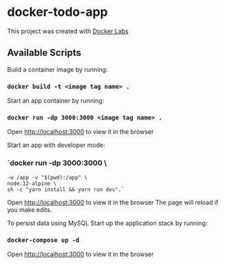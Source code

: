# docker-todo-app
This project was created with [Docker Labs](https://dockerlabs.collabnix.com/)

## Available Scripts

Build a container image by running:
### `docker build -t <image tag name> .`

Start an app container by running:
### `docker run -dp 3000:3000 <image tag name> .`
Open [http://localhost:3000](http://localhost:3000) to view it in the browser

Start an app with developer mode:
### `docker run -dp 3000:3000 \
    -w /app -v "$(pwd):/app" \ 
    node:12-alpine \ 
    sh -c "yarn install && yarn run dev".`
Open [http://localhost:3000](http://localhost:3000) to view it in the browser
The page will reload if you make edits.<br />

To persist data using MySQL
Start up the application stack by running:
### `docker-compose up -d`
Open [http://localhost:3000](http://localhost:3000) to view it in the browser


